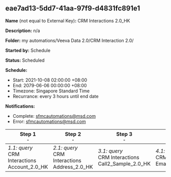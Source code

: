## eae7ad13-5dd7-41aa-97f9-d4831fc891e1

**Name** (not equal to External Key)**:** CRM Interactions 2.0_HK

**Description:** n/a

**Folder:** my automations/Veeva Data 2.0/CRM Interaction 2.0/

**Started by:** Schedule

**Status:** Scheduled

**Schedule:**

* Start: 2021-10-08 02:00:00 +08:00
* End: 2079-06-06 00:00:00 +08:00
* Timezone: Singapore Standard Time
* Recurrance: every 3 hours until end date

**Notifications:**

* Complete: sfmcautomations@msd.com
* Error: sfmcautomations@msd.com

| Step 1<br>_<small>-</small>_ | Step 2<br>_<small>-</small>_ | Step 3<br>_<small>-</small>_ | Step 4<br>_<small>-</small>_ | Step 5<br>_<small>-</small>_ | Step 6<br>_<small>-</small>_ | Step 7<br>_<small>-</small>_ | Step 8<br>_<small>-</small>_ | Step 9<br>_<small>-</small>_ | Step 10<br>_<small>-</small>_ | Step 11<br>_<small>-</small>_ | Step 12<br>_<small>-</small>_ | Step 13<br>_<small>-</small>_ | Step 14<br>_<small>-</small>_ | Step 15<br>_<small>-</small>_ | Step 16<br>_<small>-</small>_ | Step 17<br>_<small>-</small>_ | Step 18<br>_<small>-</small>_ | Step 19<br>_<small>-</small>_ |
| --- | --- | --- | --- | --- | --- | --- | --- | --- | --- | --- | --- | --- | --- | --- | --- | --- | --- | --- |
| _1.1: query_<br>CRM Interactions Account_2.0_HK | _2.1: query_<br>CRM Interactions Address_2.0_HK | _3.1: query_<br>CRM Interactions Call2_Sample_2.0_HK | _4.1: query_<br>CRM Interactions Email_Activity_2.0_HK | _5.1: query_<br>CRM Interactions _Product_2.0_HK | _6.1: query_<br>CRM Interactions Question_Response_2.0_HK | _7.1: query_<br>CRM Interactions  Survey_2.0_HK | _8.1: query_<br>CRM Interactions Survey_Target_2.0_HK | _9.1: query_<br>CRM Interactions User_2.0_HK | _10.1: query_<br>CRM Interactions TSF_2.0_HK | _11.1: query_<br>CRM Interactions Call2_2.0_HK | _12.1: query_<br>CRM Interactions Survey_Question_2.0_HK | _13.1: query_<br>CRM Interactions Sent_Email_2.0_HK | _14.1: query_<br>CRM_Interactions_Product_metrics_2.0_HK | _15.1: query_<br>CRM Interactions Multichannel_consent_2.0_HK | _16.1: query_<br>CRM_Interactions Clm_Presentation_2.0_HK | _17.1: query_<br>CRM Interactions Call2_Detail_2.0_HK | _18.1: query_<br>CRM Interactions Approved_Document_2.0_HK | _19.1: query_<br>CRM Interactions Call2_Key_Message_2.0_HK |
